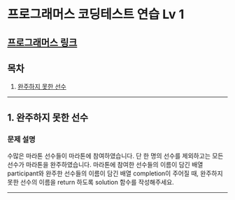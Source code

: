 # 프로그래머스 코딩테스트 연습 Lv 1

## [프로그래머스 링크](https://programmers.co.kr/learn/challenges)

## 목차
1. [완주하지 못한 선수](#1.-완주하지-못한-선수)

---
## 1. 완주하지 못한 선수
### 문제 설명
수많은 마라톤 선수들이 마라톤에 참여하였습니다. 단 한 명의 선수를 제외하고는 모든 선수가 마라톤을 완주하였습니다.
마라톤에 참여한 선수들의 이름이 담긴 배열 participant와 완주한 선수들의 이름이 담긴 배열 completion이 주어질 때, 
완주하지 못한 선수의 이름을 return 하도록 solution 함수를 작성해주세요.

---

